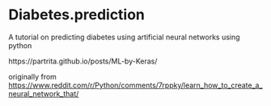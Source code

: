 # Diabetes.prediction
A tutorial on predicting diabetes using artificial neural networks using python

<Reference>
https://partrita.github.io/posts/ML-by-Keras/

originally from 
https://www.reddit.com/r/Python/comments/7rppky/learn_how_to_create_a_neural_network_that/
